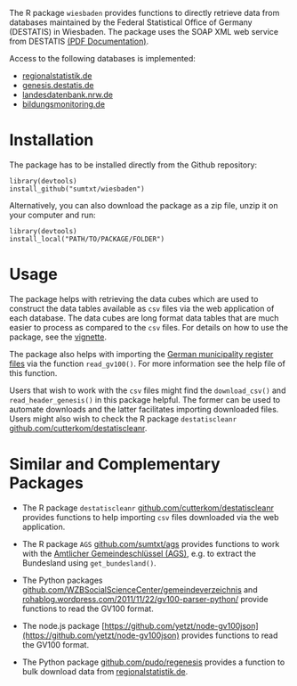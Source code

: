 The R package `wiesbaden` provides functions to directly retrieve data from databases maintained by the Federal Statistical Office of Germany (DESTATIS) in Wiesbaden. The package uses the SOAP XML web service from DESTATIS [(PDF Documentation)](https://www-genesis.destatis.de/genesis/online?Menu=Webservice). 


Access to the following databases is implemented: 

* [regionalstatistik.de](https://www.regionalstatistik.de/genesis/online) 
* [genesis.destatis.de](https://www-genesis.destatis.de/genesis/online)
* [landesdatenbank.nrw.de](https://www.landesdatenbank.nrw.de) 
* [bildungsmonitoring.de](https://www.bildungsmonitoring.de/bildung/online/logon) 

# Installation 

The package has to be installed directly from the Github repository: 
	
	library(devtools)
	install_github("sumtxt/wiesbaden")

Alternatively, you can also download the package as a zip file, unzip it on your computer and run:
	
	library(devtools)
	install_local("PATH/TO/PACKAGE/FOLDER")


# Usage 

The package helps with retrieving the data cubes which are used to construct the data tables available as `csv` files via the web application of each database. The data cubes are long format data tables that are much easier to process as compared to the `csv` files. For details on how to use the package, see the [vignette](https://github.com/sumtxt/wiesbaden/blob/master/vignettes/using-wiesbaden.Rmd). 

The package also helps with importing the [German municipality register files](https://www.destatis.de/DE/ZahlenFakten/LaenderRegionen/Regionales/Gemeindeverzeichnis/Gemeindeverzeichnis.html) via the function `read_gv100()`. For more information see the help file of this function. 

Users that wish to work with the `csv` files might find the `download_csv()` and `read_header_genesis()` in this package helpful. The former can be used to automate downloads and the latter facilitates importing downloaded files. Users might also wish to check the R package `destatiscleanr`  [github.com/cutterkom/destatiscleanr](https://github.com/cutterkom/destatiscleanwebir).




# Similar and Complementary Packages 

* The R package `destatiscleanr`  [github.com/cutterkom/destatiscleanr](https://github.com/cutterkom/destatiscleanwebir) provides functions to help importing `csv` files downloaded via the web application. 

* The R package `AGS` [github.com/sumtxt/ags](https://github.com/sumtxt/ags) provides functions to work with the [Amtlicher Gemeindeschlüssel (AGS)](https://de.wikipedia.org/wiki/Amtlicher_Gemeindeschl%C3%BCssel), e.g. to extract the Bundesland using `get_bundesland()`. 

* The Python packages [github.com/WZBSocialScienceCenter/gemeindeverzeichnis](https://github.com/WZBSocialScienceCenter/gemeindeverzeichnis) and [rohablog.wordpress.com/2011/11/22/gv100-parser-python/](https://rohablog.wordpress.com/2011/11/22/gv100-parser-python/) provide functions to read the GV100 format. 

* The node.js package [https://github.com/yetzt/node-gv100json](https://github.com/yetzt/node-gv100json) provides functions to read the GV100 format. 

* The Python package [github.com/pudo/regenesis](https://github.com/pudo/regenesis) provides a function to bulk download data from [regionalstatistik.de](https://www.regionalstatistik.de/genesis/online). 


